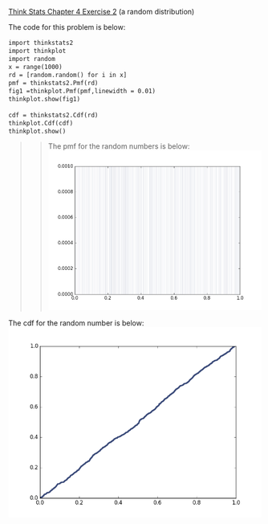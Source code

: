 [Think Stats Chapter 4 Exercise 2](http://greenteapress.com/thinkstats2/html/thinkstats2005.html#toc41) (a random distribution)  

The code for this problem is below:  
```  
import thinkstats2
import thinkplot
import random
x = range(1000)
rd = [random.random() for i in x]
pmf = thinkstats2.Pmf(rd)
fig1 =thinkplot.Pmf(pmf,linewidth = 0.01)
thinkplot.show(fig1)

cdf = thinkstats2.Cdf(rd)
thinkplot.Cdf(cdf)
thinkplot.show()

```  
  
  
>> The pmf for the random numbers is below:  
![pmf](Lesson7q3.png)  

The cdf for the random number is below:  
![cdf](Lesson7q3cdf.png)

